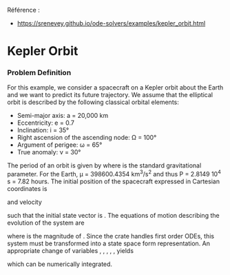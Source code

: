 Référence :
* https://srenevey.github.io/ode-solvers/examples/kepler_orbit.html


<h1 id="kepler-orbit">Kepler Orbit</h1>
<h3 id="problem-definition">Problem Definition</h3>
<p>For this example, we consider a spacecraft on a Kepler orbit about the Earth and we want to predict its future trajectory. We assume that the elliptical orbit is described by the following classical orbital elements:</p>
<ul>
<li>Semi-major axis: a = 20,000 km</li>
<li>Eccentricity: e = 0.7</li>
<li>Inclination: i = 35°</li>
<li>Right ascension of the ascending node: &#937; = 100°</li>
<li>Argument of perigee: &#969; = 65°</li>
<li>True anomaly: &#957; = 30°</li>
</ul>
<p>The period of an orbit is given by <script type="math/tex">P = 2\pi\sqrt{\frac{a^3}{\mu}}</script> where  <script type="math/tex">\mu</script> is the standard gravitational parameter. For the Earth, &#956; = 398600.4354 km<sup>3</sup>/s<sup>2</sup>  and thus P = 2.8149 <script type="math/tex">\cdot</script> 10<sup>4</sup> s = 7.82 hours. The initial position of the spacecraft expressed in Cartesian coordinates is</p>
<p><center><script type="math/tex; mode=display">\mathbf{r} = \begin{bmatrix} -5007.2484 & -1444.9181 & 3628.5346 \end{bmatrix} \quad km</script></center></p>
<p>and velocity</p>
<p><center><script type="math/tex; mode=display">\mathbf{v} = \begin{bmatrix} 0.7177 & -10.2241 & 0.7482 \end{bmatrix} \quad km/s</script></center></p>
<p>such that the initial state vector is <script type="math/tex">\mathbf{s} = [\mathbf{r}, \mathbf{v}]^{T}</script>. The equations of motion describing the evolution of the system are</p>
<p><center><script type="math/tex; mode=display">\ddot{\mathbf{r}} = -\frac{\mu}{r^3}\mathbf{r}</script></center></p>
<p>where  <script type="math/tex">r</script> is the magnitude of <script type="math/tex">\mathbf{r}</script>. Since the crate handles first order ODEs, this system must be transformed into a state space form representation. An appropriate change of variables <script type="math/tex">y_1 = r_1</script>, <script type="math/tex">y_2 = r_2</script>, <script type="math/tex">y_3 = r_3</script>, <script type="math/tex">y_4 = \dot{r}_1 = v_1</script>, <script type="math/tex">y_5 = \dot{r}_2 = v_2</script>, <script type="math/tex">y_6 = \dot{r}_3 = v_3</script> yields</p>
<p>
<script type="math/tex; mode=display">\dot{y}_1 = y_4</script>
</p>
<p>
<script type="math/tex; mode=display">\dot{y}_2 = y_5</script>
</p>
<p>
<script type="math/tex; mode=display">\dot{y}_3 = y_6</script>
</p>
<p>
<script type="math/tex; mode=display">\dot{y}_4 = -\frac{\mu}{r^3}y_1</script>
</p>
<p>
<script type="math/tex; mode=display">\dot{y}_5 = -\frac{\mu}{r^3}y_2</script>
</p>
<p>
<script type="math/tex; mode=display">\dot{y}_6 = -\frac{\mu}{r^3}y_3</script>
</p>
<p>which can be numerically integrated.</p>
